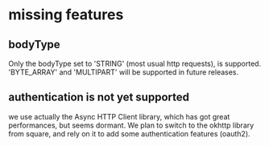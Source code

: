 # missing features

## bodyType
Only the bodyType set to 'STRING' (most usual http requests), is supported.
'BYTE_ARRAY' and 'MULTIPART' will be supported in future releases.


## authentication is not yet supported

we use actually the Async HTTP Client library, which has got great performances, but seems dormant.
We plan to switch to the okhttp library from square, and rely on it to add some authentication features (oauth2).